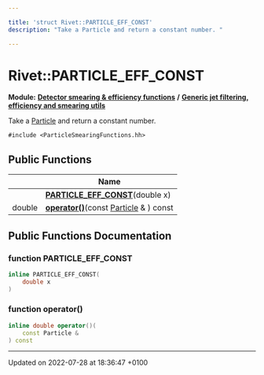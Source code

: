```yaml
---

title: 'struct Rivet::PARTICLE_EFF_CONST'
description: "Take a Particle and return a constant number. "

---
```


# Rivet::PARTICLE_EFF_CONST

**Module:** **[Detector smearing & efficiency functions](/documentation/code/modules/group__smearing/)** **/** **[Generic jet filtering, efficiency and smearing utils](/documentation/code/modules/group__smearing__particle/)**



Take a <a href="/documentation/code/classes/classrivet_1_1particle/">Particle</a> and return a constant number. 


`#include <ParticleSmearingFunctions.hh>`

## Public Functions

|                | Name           |
| -------------- | -------------- |
| | **[PARTICLE_EFF_CONST](/documentation/code/classes/structrivet_1_1particle__eff__const/#function-particle-eff-const)**(double x) |
| double | **[operator()](/documentation/code/classes/structrivet_1_1particle__eff__const/#function-operator())**(const <a href="/documentation/code/classes/classrivet_1_1particle/">Particle</a> & ) const |

## Public Functions Documentation

### function PARTICLE_EFF_CONST

```cpp
inline PARTICLE_EFF_CONST(
    double x
)
```


### function operator()

```cpp
inline double operator()(
    const Particle & 
) const
```


-------------------------------

Updated on 2022-07-28 at 18:36:47 +0100
